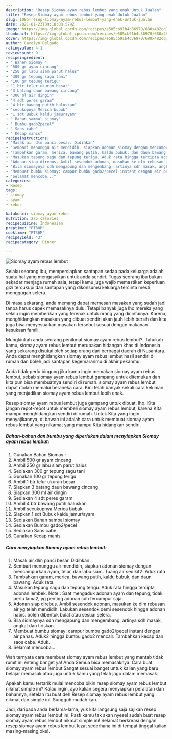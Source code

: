 ```yaml
---
description: "Resep Siomay ayam rebus lembut yang enak Untuk Jualan"
title: "Resep Siomay ayam rebus lembut yang enak Untuk Jualan"
slug: 1085-resep-siomay-ayam-rebus-lembut-yang-enak-untuk-jualan
date: 2021-01-23T09:18:03.579Z
image: https://img-global.cpcdn.com/recipes/e585cb91b4c36970/680x482cq70/siomay-ayam-rebus-lembut-foto-resep-utama.jpg
thumbnail: https://img-global.cpcdn.com/recipes/e585cb91b4c36970/680x482cq70/siomay-ayam-rebus-lembut-foto-resep-utama.jpg
cover: https://img-global.cpcdn.com/recipes/e585cb91b4c36970/680x482cq70/siomay-ayam-rebus-lembut-foto-resep-utama.jpg
author: Carolyn Delgado
ratingvalue: 4.1
reviewcount: 9
recipeingredient:
- " Bahan Siomay "
- "500 gr ayam cincang"
- "250 gr labu siam parut halus"
- "300 gr tepung sagu tani"
- "100 gr tepung terigu"
- "1 btr telur ukuran besar"
- "3 batang daun bawang cincang"
- "300 ml air dingin"
- "4 sdt peres garam"
- "4 btr bawang putih haluskan"
- "secukupnya Merica bubuk"
- "1 sdt Bubuk kaldu jamurayam"
- " Bahan sambal siomay"
- " Bumbu gado2pecel"
- " Saos cabe"
- " Kecap manis"
recipeinstructions:
- "Masak air dlm panci besar. Didihkan"
- "Sembari menunggu air mendidih, siapkan adonan siomay dengan mencampurkan ayam, telur, dan labu siam. Tuang air sedikit2. Aduk rata"
- "Tambahkan garam, merica, bawang putih, kaldu bubuk, dan daun bawang. Aduk rata."
- "Masukan tepung sagu dan tepung terigu. Aduk rata hingga tercipta adonan lembek. Note : Saat mengaduk adonan ayam dan tepung, tidak perlu lama2, yg penting adonan sdh tercampur saja."
- "Adonan siap direbus. Ambil sesendok adonan, masukan ke dlm rebusan air yg telah mendidih. Lakukan sesendok demi sesendok hingga adonan habis. boleh dibentuk bulat atau sesuai selera."
- "Bila siomaynya sdh mengapung dan mengembang, artinya sdh masak, angkat dan tiriskan."
- "Membuat bumbu siomay: campur bumbu gado2/pecel instant dengan air panas. Aduk2 hingga bumbu gado2 mencair. Tambahkan kecap dan saos cabe. Aduk."
- "Selamat mencoba..."
categories:
- Resep
tags:
- siomay
- ayam
- rebus

katakunci: siomay ayam rebus 
nutrition: 275 calories
recipecuisine: Indonesian
preptime: "PT30M"
cooktime: "PT36M"
recipeyield: "3"
recipecategory: Dinner

---
```



![Siomay ayam rebus lembut](https://img-global.cpcdn.com/recipes/e585cb91b4c36970/680x482cq70/siomay-ayam-rebus-lembut-foto-resep-utama.jpg)

Selaku seorang ibu, mempersiapkan santapan sedap pada keluarga adalah suatu hal yang mengasyikan untuk anda sendiri. Tugas seorang ibu bukan sekadar menjaga rumah saja, tetapi kamu juga wajib memastikan keperluan gizi tercukupi dan santapan yang dikonsumsi keluarga tercinta mesti menggugah selera.

Di masa  sekarang, anda memang dapat memesan masakan yang sudah jadi tanpa harus capek memasaknya dulu. Tetapi banyak juga lho mereka yang selalu ingin memberikan yang terenak untuk orang yang dicintainya. Karena, menghidangkan masakan yang dibuat sendiri akan jauh lebih bersih dan kita juga bisa menyesuaikan masakan tersebut sesuai dengan makanan kesukaan famili. 



Mungkinkah anda seorang penikmat siomay ayam rebus lembut?. Tahukah kamu, siomay ayam rebus lembut merupakan hidangan khas di Indonesia yang sekarang disukai oleh setiap orang dari berbagai daerah di Nusantara. Anda dapat menghidangkan siomay ayam rebus lembut hasil sendiri di rumah dan boleh jadi santapan kegemaranmu di akhir pekanmu.

Anda tidak perlu bingung jika kamu ingin memakan siomay ayam rebus lembut, sebab siomay ayam rebus lembut gampang untuk ditemukan dan kita pun bisa membuatnya sendiri di rumah. siomay ayam rebus lembut dapat diolah memalui beraneka cara. Kini telah banyak sekali cara kekinian yang menjadikan siomay ayam rebus lembut lebih enak.

Resep siomay ayam rebus lembut juga gampang untuk dibuat, lho. Kita jangan repot-repot untuk membeli siomay ayam rebus lembut, karena Kita mampu menghidangkan sendiri di rumah. Untuk Kita yang ingin menyajikannya, di bawah ini adalah cara untuk membuat siomay ayam rebus lembut yang nikamat yang mampu Kita hidangkan sendiri.

<!--inarticleads1-->

##### Bahan-bahan dan bumbu yang diperlukan dalam menyiapkan Siomay ayam rebus lembut:

1. Gunakan  Bahan Siomay :
1. Ambil 500 gr ayam cincang
1. Ambil 250 gr labu siam parut halus
1. Sediakan 300 gr tepung sagu tani
1. Gunakan 100 gr tepung terigu
1. Ambil 1 btr telur ukuran besar
1. Siapkan 3 batang daun bawang cincang
1. Siapkan 300 ml air dingin
1. Sediakan 4 sdt peres garam
1. Ambil 4 btr bawang putih haluskan
1. Ambil secukupnya Merica bubuk
1. Siapkan 1 sdt Bubuk kaldu jamur/ayam
1. Sediakan  Bahan sambal siomay
1. Sediakan  Bumbu gado2/pecel
1. Sediakan  Saos cabe
1. Gunakan  Kecap manis




<!--inarticleads2-->

##### Cara menyiapkan Siomay ayam rebus lembut:

1. Masak air dlm panci besar. Didihkan
1. Sembari menunggu air mendidih, siapkan adonan siomay dengan mencampurkan ayam, telur, dan labu siam. Tuang air sedikit2. Aduk rata
1. Tambahkan garam, merica, bawang putih, kaldu bubuk, dan daun bawang. Aduk rata.
1. Masukan tepung sagu dan tepung terigu. Aduk rata hingga tercipta adonan lembek. Note : Saat mengaduk adonan ayam dan tepung, tidak perlu lama2, yg penting adonan sdh tercampur saja.
1. Adonan siap direbus. Ambil sesendok adonan, masukan ke dlm rebusan air yg telah mendidih. Lakukan sesendok demi sesendok hingga adonan habis. boleh dibentuk bulat atau sesuai selera.
1. Bila siomaynya sdh mengapung dan mengembang, artinya sdh masak, angkat dan tiriskan.
1. Membuat bumbu siomay: campur bumbu gado2/pecel instant dengan air panas. Aduk2 hingga bumbu gado2 mencair. Tambahkan kecap dan saos cabe. Aduk.
1. Selamat mencoba...




Wah ternyata cara membuat siomay ayam rebus lembut yang mantab tidak rumit ini enteng banget ya! Anda Semua bisa memasaknya. Cara buat siomay ayam rebus lembut Sangat sesuai banget untuk kalian yang baru belajar memasak atau juga untuk kamu yang telah jago dalam memasak.

Apakah kamu tertarik mulai mencoba bikin resep siomay ayam rebus lembut nikmat simple ini? Kalau ingin, ayo kalian segera menyiapkan peralatan dan bahannya, setelah itu buat deh Resep siomay ayam rebus lembut yang nikmat dan simple ini. Sungguh mudah kan. 

Jadi, daripada anda berlama-lama, yuk kita langsung saja sajikan resep siomay ayam rebus lembut ini. Pasti kamu tak akan nyesel sudah buat resep siomay ayam rebus lembut nikmat simple ini! Selamat berkreasi dengan resep siomay ayam rebus lembut lezat sederhana ini di tempat tinggal kalian masing-masing,oke!.

